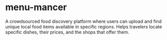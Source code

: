 # menu-mancer
A crowdsourced food discovery platform where users can upload and find unique local food items available in specific regions. Helps travelers locate specific dishes, their prices, and the shops that offer them.
